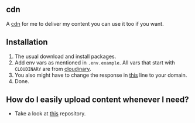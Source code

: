 ## cdn

A [cdn](https://cdn.shaheerahamed.me) for me to deliver my content you can use it too if you want.

## Installation

1. The usual download and install packages.
2. Add env vars as mentioned in `.env.example`. All vars that start with `CLOUDINARY` are from [cloudinary](https://cloudinary.com/).
3. You also might have to change the response in [this](https://github.com/spicybirsge/cdn/blob/4d318ea8e243505673db7471232dc2c04b75ec32/index.js#L37) line to your domain. 
4. Done. 

## How do I easily upload content whenever I need?

- Take a look at [this](https://github.com/spicybirsge/cdn-bot) repository.
